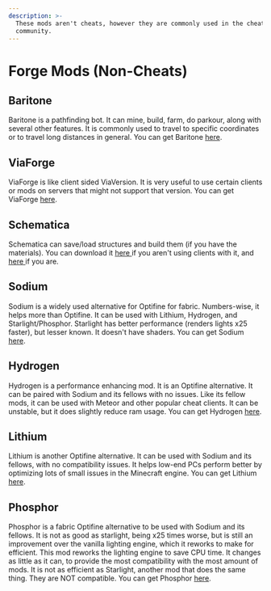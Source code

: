 ```yaml
---
description: >-
  These mods aren't cheats, however they are commonly used in the cheating
  community.
---
```


# Forge Mods \(Non-Cheats\)

## Baritone

Baritone is a pathfinding bot. It can mine, build, farm, do parkour, along with several other features. It is commonly used to travel to specific coordinates or to travel long distances in general. You can get Baritone [here](https://github.com/cabaletta/baritone).

## ViaForge

ViaForge is like client sided ViaVersion. It is very useful to use certain clients or mods on servers that might not support that version. You can get ViaForge [here](https://www.curseforge.com/minecraft/mc-mods/viaforge).

## Schematica

Schematica can save/load structures and build them \(if you have the materials\). You can download it [here ](https://www.curseforge.com/minecraft/mc-mods/schematica)if you aren't using clients with it, and [here ](https://cdn.discordapp.com/attachments/335336049758961666/687308893151690782/Schematica-1.12.2-1.8.0.169-universal_patched.jar)if you are.

## Sodium

Sodium is a widely used alternative for Optifine for fabric. Numbers-wise, it helps more than Optifine. It can be used with Lithium, Hydrogen, and Starlight/Phosphor. Starlight has better performance \(renders lights x25 faster\), but lesser known. It doesn't have shaders. You can get Sodium [here](https://github.com/CaffeineMC/sodium-fabric/releases/).

## Hydrogen

Hydrogen is a performance enhancing mod. It is an Optifine alternative. It can be paired with Sodium and its fellows with no issues. Like its fellow mods, it can be used with Meteor and other popular cheat clients. It can be unstable, but it does slightly reduce ram usage. You can get Hydrogen [here](https://github.com/CaffeineMC/hydrogen-fabric/releases/).

## Lithium

Lithium is another Optifine alternative. It can be used with Sodium and its fellows, with no compatibility issues. It helps low-end PCs perform better by optimizing lots of small issues in the Minecraft engine. You can get Lithium [here](https://github.com/CaffeineMC/lithium-fabric/releases/).

## Phosphor

Phosphor is a fabric Optifine alternative to be used with Sodium and its fellows. It is not as good as starlight, being x25 times worse, but is still an improvement over the vanilla lighting engine, which it reworks to make for efficient. This mod reworks the lighting engine to save CPU time. It changes as little as it can, to provide the most compatibility with the most amount of mods. It is not as efficient as Starlight, another mod that does the same thing. They are NOT compatible. You can get Phosphor [here](https://github.com/CaffeineMC/phosphor-fabric/releases/).

